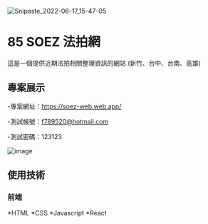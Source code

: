 ![Snipaste_2022-06-17_15-47-05](https://user-images.githubusercontent.com/92971684/174253920-45662960-3430-48d5-b4e0-9cd7300ddfe6.png)
# 85 SOEZ 法拍網
這是一個提供近期法拍相關整理資訊的網站 (新竹、台中、台南、高雄)


## 專案展示
-專案網址：https://soez-web.web.app/  

-測試帳號：f789520@hotmail.com 

-測試密碼：123123 

![image](https://user-images.githubusercontent.com/92971684/174254355-e65064cb-4f09-42cf-a5ed-2328c9058ba1.png)

## 使用技術
### 前端
*HTML
*CSS
*Javascript
*React
